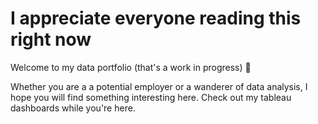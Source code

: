 # I appreciate everyone reading this right now

Welcome to my data portfolio (that's a work in progress) 👋 

Whether you are a a potential employer or a wanderer of data analysis, I hope you will find something interesting here. Check out my tableau dashboards while you're here. 
